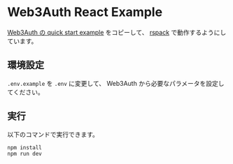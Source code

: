 # Web3Auth React Example

[Web3Auth の quick start example](https://github.com/Web3Auth/web3auth-examples/tree/main/quick-starts/react-quick-start) をコピーして、 [rspack](https://rspack.rs/) で動作するようにしています。

## 環境設定

`.env.example` を `.env` に変更して、 Web3Auth から必要なパラメータを設定してください。

## 実行

以下のコマンドで実行できます。

```sh
npm install
npm run dev
```
